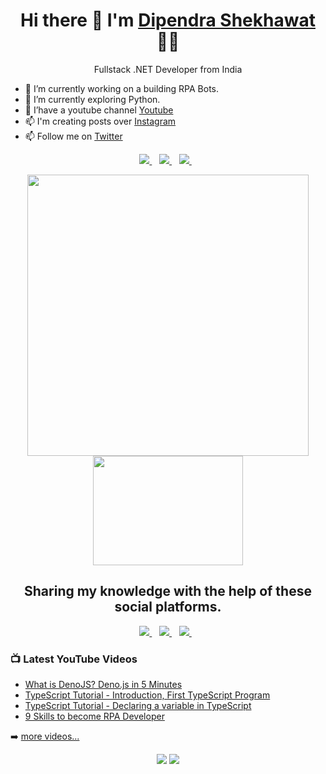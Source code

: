 <!--
**dipendrashekhawat/dipendrashekhawat** is a ✨ _special_ ✨ repository because its `README.md` (this file) appears on your GitHub profile.

Here are some ideas to get you started:

- 🔭 I’m currently working on building RPA bots
- 🌱 I’m currently learning Python, 
- 👯 I’m looking to collaborate on ...
- 🤔 I’m looking for help with ...
- 💬 Ask me about ...
- 📫 How to reach me: ...
- 😄 Pronouns: ...
- ⚡ Fun fact: ...
-->


<h1 align='center'>
  Hi there 👋  I'm   <a href="https://dipendrashekhawat.github.io/">
  Dipendra Shekhawat</a> 👨‍💻
</h1>
<p align='center'>
  Fullstack .NET Developer from India
</p>

- 🔭  I’m currently working on a building RPA Bots.
- 🌱  I’m currently exploring Python. 
- 👯  I’have a youtube channel [Youtube](https://www.youtube.com/dotnetcrunch/videos?view=0&sort=p&flow=grid&view_as=subscriber)
- 📫  I'm creating posts over [Instagram](https://www.instagram.com/dotnetcrunch)
- 📫  Follow me on [Twitter](https://twitter.com/dotnetcrunchh)

<p align='center'>
 
  <a href="https://www.linkedin.com/in/dipendra-shekhawat/">
    <img src="https://img.shields.io/badge/linkedin-%230077B5.svg?&style=for-the-badge&logo=linkedin&logoColor=white" />
  </a>&nbsp;&nbsp;
  <a href="https://instagram.com/dipendra.shekhawat">
    <img src="https://img.shields.io/badge/instagram-%23E4405F.svg?&style=for-the-badge&logo=instagram&logoColor=white" />        
  </a>&nbsp;&nbsp;
  <a href="https://twitter.com/dshekhawat07">
    <img src="https://img.shields.io/badge/twitter-%231DA1F2.svg?&style=for-the-badge&logo=twitter&logoColor=white" />        
  </a>&nbsp;&nbsp;
  
</p>
<p align='center'>
  <a href="#"><img src="https://github-readme-stats.vercel.app/api?username=dipendrashekhawat&show_icons=true&count_private=true&theme=dark" width="450"></a>
  <a href="#"><img src="https://media.giphy.com/media/USV0ym3bVWQJJmNu3N/giphy.gif" width="240" height="175"></a>
</p>
<h2 align='center'>
  Sharing my knowledge with the help of these social platforms.
</h2>
<p align='center'>
  <a href="https://instagram.com/dotnetcrunch">
    <img src="https://img.shields.io/badge/instagram-%23E4405F.svg?&style=for-the-badge&logo=instagram&logoColor=white" />        
  </a>&nbsp;&nbsp;
  
  <a href="https://facebook.com/DotNetCrunch">
    <img src="https://img.shields.io/badge/facebook-%231877F2.svg?&style=for-the-badge&logo=facebook&logoColor=white" />        
  </a>&nbsp;&nbsp;
  
  <a href="https://www.youtube.com/channel/UCXjb2EQf9pGQd6LlF1m6d_w">
    <img src="https://img.shields.io/badge/youtube-%23FF0000.svg?&style=for-the-badge&logo=youtube&logoColor=white" />        
  </a>&nbsp;&nbsp;
  
</p>

### 📺 Latest YouTube Videos

<!-- YOUTUBE:START -->
- [What is DenoJS? Deno.js in 5 Minutes](https://www.youtube.com/watch?v=lFfa27mvA1I)
- [TypeScript Tutorial - Introduction, First TypeScript Program](https://www.youtube.com/watch?v=TT-UTxcb9pM)
- [TypeScript Tutorial - Declaring a variable in TypeScript](https://www.youtube.com/watch?v=Q39YJFjttmg)
- [9 Skills to become RPA Developer](https://www.youtube.com/watch?v=HSaInk0RH64)
<!-- YOUTUBE:END -->

➡️ [more videos...](https://www.youtube.com/channel/UCXjb2EQf9pGQd6LlF1m6d_w)
<!--
- 🔭  I’m currently working on a building RPA Bots.
- 🌱  I’m currently exploring Python, ReactJS, Azure. 
- 👯  I’m looking to collaborate on [Youtube](https://www.youtube.com/channel/UCXjb2EQf9pGQd6LlF1m6d_w/videos?view=0&sort=p&flow=grid&view_as=subscriber)
- 📫  I'm creating posts over [Instagram](https://www.instagram.com/dotnetcrunch)
- 📫  Follow me on [Twitter](https://twitter.com/dshekhawat07)
### Connect with me:
[<img align="left" alt="Dipendra Shekhaway" width="22px" src="https://raw.githubusercontent.com/iconic/open-iconic/master/svg/globe.svg" />][website]
[<img align="left" alt="DotNetCrunch | YouTube" width="22px" src="https://cdn.jsdelivr.net/npm/simple-icons@v3/icons/youtube.svg" />][youtube]
[<img align="left" alt="DotNetCrunch | Twitter" width="22px" src="https://cdn.jsdelivr.net/npm/simple-icons@v3/icons/twitter.svg" />][twitter]
[<img align="left" alt="Dipendra Shekhawat | LinkedIn" width="22px" src="https://cdn.jsdelivr.net/npm/simple-icons@v3/icons/linkedin.svg" />][linkedin]
[<img align="left" alt="DotNetCrunch | Instagram" width="22px" src="https://cdn.jsdelivr.net/npm/simple-icons@v3/icons/instagram.svg" />][instagram-dotnetcrunch]
[<img align="left" alt="Dipendra Shekhawat | Instagram" width="22px" src="https://cdn.jsdelivr.net/npm/simple-icons@v3/icons/instagram.svg" />][instagram]
<br/>
### Languages I worked on
<img src='https://github-readme-stats.vercel.app/api/top-langs/?username=dipendrashekhawat&theme=light&hide_langs_below=1'/>
-
### My Github Stats
<img src='https://github-readme-stats.vercel.app/api?username=dipendrashekhawat&&show_icons=true&title_color=ffffff&icon_color=bb2acf&text_color=daf7dc&bg_color=151515'/>
-
### Languages and Tools:
<code><img height="20" src="https://raw.githubusercontent.com/github/explore/80688e429a7d4ef2fca1e82350fe8e3517d3494d/topics/javascript/javascript.png"></code>
<code><img height="20" src="https://raw.githubusercontent.com/github/explore/80688e429a7d4ef2fca1e82350fe8e3517d3494d/topics/react/react.png"></code>
<code><img height="20" src="https://raw.githubusercontent.com/github/explore/80688e429a7d4ef2fca1e82350fe8e3517d3494d/topics/nodejs/nodejs.png"></code> 
<code><img height="20" src="https://raw.githubusercontent.com/github/explore/80688e429a7d4ef2fca1e82350fe8e3517d3494d/topics/aws/aws.png"></code> 
<code><img height="20" src="https://raw.githubusercontent.com/github/explore/80688e429a7d4ef2fca1e82350fe8e3517d3494d/topics/android/android.png"></code>
<code><img height="20" src="https://raw.githubusercontent.com/github/explore/80688e429a7d4ef2fca1e82350fe8e3517d3494d/topics/firebase/firebase.png"></code>
<code><img height="20" src="https://raw.githubusercontent.com/github/explore/80688e429a7d4ef2fca1e82350fe8e3517d3494d/topics/mongodb/mongodb.png"></code>
<code><img height="20" src="https://raw.githubusercontent.com/github/explore/80688e429a7d4ef2fca1e82350fe8e3517d3494d/topics/mysql/mysql.png"></code>
<code><img height="20" src="https://raw.githubusercontent.com/github/explore/80688e429a7d4ef2fca1e82350fe8e3517d3494d/topics/docker/docker.png"></code>
<code><img height="20" src="https://raw.githubusercontent.com/github/explore/80688e429a7d4ef2fca1e82350fe8e3517d3494d/topics/java/java.png"></code>
[website]: https://dipendrashekhawat.github.io
[twitter]: https://twitter.com/dotnetcrunch
[youtube]: https://www.youtube.com/channel/UCbaR6YYn5VGXrR5_f-4tNsA
[instagram]: https://instagram.com/dipendra.shekhawat
[instagram-theindiandev]: https://instagram.com/dotnetcrunch
[linkedin]: https://www.linkedin.com/in/dipendra-shekhawat/
-->


<p align='center'>
  <a href="#"><img src="https://badges.pufler.dev/visits/dipendrashekhawat/dipendrashekhawat"></a>
  <a href="#"><img src="https://badges.pufler.dev/repos/dipendrashekhawat"></a>
</p>
